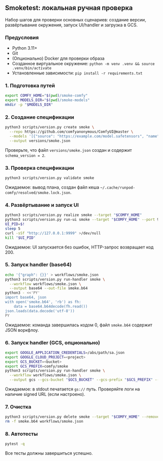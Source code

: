 ## Smoketest: локальная ручная проверка

Набор шагов для проверки основных сценариев: создание версии, развёртывание окружения, запуск UI/handler и загрузка в GCS.

### Предусловия

-   Python 3.11+
-   Git
-   (Опционально) Docker для проверки образа
-   Созданное виртуальное окружение: `python -m venv .venv && source .venv/bin/activate`
-   Установленные зависимости: `pip install -r requirements.txt`

### 1. Подготовка путей

```bash
export COMFY_HOME="$(pwd)/smoke-comfy"
export MODELS_DIR="$(pwd)/smoke-models"
mkdir -p "$MODELS_DIR"
```

### 2. Создание спецификации

```bash
python3 scripts/version.py create smoke \
  --repo https://github.com/comfyanonymous/ComfyUI@master \
  --models '[{"source": "https://example.com/model.safetensors", "name": "dummy", "target_subdir": "checkpoints"}]' \
  --output versions/smoke.json
```

Проверьте, что файл `versions/smoke.json` создан и содержит `schema_version = 2`.

### 3. Проверка спецификации

```bash
python3 scripts/version.py validate smoke
```

Ожидаемое: вывод плана, создан файл кеша `~/.cache/runpod-comfy/resolved/smoke.lock.json`.

### 4. Развёртывание и запуск UI

```bash
python3 scripts/version.py realize smoke --target "$COMFY_HOME"
python3 scripts/version.py run-ui smoke --target "$COMFY_HOME" --port 9999 --extra-args -- --no-auto-launch &
UI_PID=$!
sleep 5
curl -sSf "http://127.0.0.1:9999" >/dev/null
kill "$UI_PID"
```

Ожидаемое: UI запускается без ошибок, HTTP-запрос возвращает код 200.

### 5. Запуск handler (base64)

```bash
echo '{"graph": {}}' > workflows/smoke.json
python3 scripts/version.py run-handler smoke \
  --workflow workflows/smoke.json \
  --output base64 --out-file smoke.b64
python3 - <<'PY'
import base64, json
with open('smoke.b64', 'rb') as fh:
    data = base64.b64decode(fh.read())
json.loads(data.decode('utf-8'))
PY
```

Ожидаемое: команда завершилась кодом 0, файл `smoke.b64` содержит JSON воркфлоу.

### 6. Запуск handler (GCS, опционально)

```bash
export GOOGLE_APPLICATION_CREDENTIALS=/abs/path/sa.json
export GOOGLE_CLOUD_PROJECT=<project>
export GCS_BUCKET=<bucket>
export GCS_PREFIX=comfy/smoke
python3 scripts/version.py run-handler smoke \
  --workflow workflows/smoke.json \
  --output gcs --gcs-bucket "$GCS_BUCKET" --gcs-prefix "$GCS_PREFIX" --verbose
```

Ожидаемое: в stdout печатается `gs://` путь. Проверяйте логи на наличие signed URL (если настроено).

### 7. Очистка

```bash
python3 scripts/version.py delete smoke --target "$COMFY_HOME" --remove-spec
rm -f smoke.b64 workflows/smoke.json
```

### 8. Автотесты

```bash
pytest -q
```

Все тесты должны завершиться успешно.
